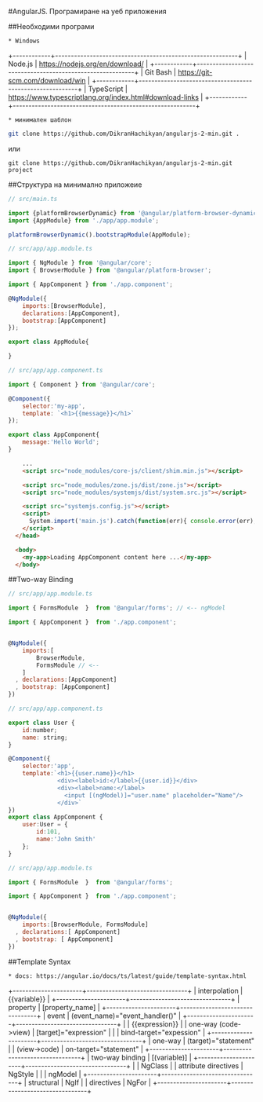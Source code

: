 #AngularJS. Програмиране на уеб приложения

##Необходими програми

    * Windows

+------------+----------------------------------------------------------+
| Node.js    | https://nodejs.org/en/download/                          |
+------------+----------------------------------------------------------+
| Git Bash   | https://git-scm.com/download/win                         |
+------------+----------------------------------------------------------+
| TypeScript | https://www.typescriptlang.org/index.html#download-links |
+------------+----------------------------------------------------------+
	
	* минимален шаблон 

```sh
git clone https://github.com/DikranHachikyan/angularjs-2-min.git .
```

или

```
git clone https://github.com/DikranHachikyan/angularjs-2-min.git project
```

##Структура на минимално приложеие

```js
// src/main.ts

import {platformBrowserDynamic} from '@angular/platform-browser-dynamic';
import {AppModule} from './app/app.module';

platformBrowserDynamic().bootstrapModule(AppModule);
```

```js
// src/app/app.module.ts

import { NgModule } from '@angular/core';
import { BrowserModule } from '@angular/platform-browser';

import { AppComponent } from './app.component';

@NgModule({
	imports:[BrowserModule],
	declarations:[AppComponent],
	bootstrap:[AppComponent]
}); 

export class AppModule{

}
```

```js
// src/app/app.component.ts

import { Component } from '@angular/core';

@Component({
	selector:'my-app',
	template: `<h1>{{message}}</h1>`
});

export class AppComponent{
	message:'Hello World';
}
```

```html
    ...
    <script src="node_modules/core-js/client/shim.min.js"></script>

    <script src="node_modules/zone.js/dist/zone.js"></script>
    <script src="node_modules/systemjs/dist/system.src.js"></script>

    <script src="systemjs.config.js"></script>
    <script>
      System.import('main.js').catch(function(err){ console.error(err); });
    </script>
  </head>

  <body>
    <my-app>Loading AppComponent content here ...</my-app>
  </body>
```


##Two-way Binding

```js
// src/app/app.module.ts

import { FormsModule  }  from '@angular/forms'; // <-- ngModel

import { AppComponent }  from './app.component';


@NgModule({
	imports:[
		BrowserModule,
		FormsModule // <-- 
	]
  , declarations:[AppComponent]
  , bootstrap: [AppComponent]		
})
```

```js
// src/app/app.component.ts

export class User {
	id:number;
	name: string;
}

@Component({
	selector:'app',
	template:`<h1>{{user.name}}</h1>
              <div><label>id:</label>{{user.id}}</div>
              <div><label>name:</label>
				<input [(ngModel)]="user.name" placeholder="Name"/>	
              </div>`
})
export class AppComponent {
	user:User = {
		id:101,
		name:'John Smith'
	};
}
```

```js
// src/app/app.module.ts

import { FormsModule  }  from '@angular/forms';

import { AppComponent }  from './app.component';


@NgModule({
	imports:[BrowserModule, FormsModule]
  , declarations:[ AppComponent]
  , bootstrap: [ AppComponent]		
})
```

##Template Syntax

    * docs: https://angular.io/docs/ts/latest/guide/template-syntax.html
  
+----------------------+--------------------------------+
| interpolation        | {{variable}}                   |
+----------------------+--------------------------------+
| property             | [property_name]                |
+----------------------+--------------------------------+
| event                | (event_name)="event_handler()" |
+----------------------+--------------------------------+
|                      | {{expression}}                 |
| one-way (code->view) | [target]="expression"          |
|                      | bind-target="expession"        |
+----------------------+--------------------------------+
| one-way              | (target)="statement"           |
| (view->code)         | on-target="statement"          |
+----------------------+--------------------------------+
| two-way binding      | [(variable)]                   |
+----------------------+--------------------------------+
|                      | NgClass                        |
| attribute directives | NgStyle                        |
|                      | ngModel                        |
+----------------------+--------------------------------+
| structural           | NgIf                           |
| directives           | NgFor                          |
+----------------------+--------------------------------+


